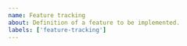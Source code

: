 ```yaml
---
name: Feature tracking
about: Definition of a feature to be implemented.
labels: ['feature-tracking']
---
```

